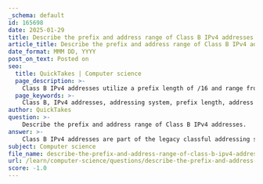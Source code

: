```yaml
---
_schema: default
id: 165698
date: 2025-01-29
title: Describe the prefix and address range of Class B IPv4 addresses.
article_title: Describe the prefix and address range of Class B IPv4 addresses.
date_format: MMM DD, YYYY
post_on_text: Posted on
seo:
  title: QuickTakes | Computer science
  page_description: >-
    Class B IPv4 addresses utilize a prefix length of /16 and range from 128.0.0.0 to 191.255.255.255, supporting moderate-sized networks.
  page_keywords: >-
    Class B, IPv4 addresses, addressing system, prefix length, address range, network portion, host portion, legacy classful addressing
author: QuickTakes
question: >-
    Describe the prefix and address range of Class B IPv4 addresses.
answer: >-
    Class B IPv4 addresses are part of the legacy classful addressing system, which divides the IPv4 address space into different classes based on the leading bits of the address. Here are the key details regarding Class B addresses:\n\n### Prefix and Address Range\n- **Prefix Length**: Class B addresses have a prefix length of /16. This means that the first 16 bits of the address are used to identify the network portion, while the remaining 16 bits are used for host addresses within that network.\n- **Address Range**: The range of Class B addresses is from 128.0.0.0 to 191.255.255.255. This range is determined by the leading bits of the address, which for Class B are in the binary format `10xxxxxx` (where `x` can be either 0 or 1).\n\n### Network and Host Portions\n- In a Class B address, the first two octets (16 bits) represent the network portion, and the last two octets (16 bits) represent the host portion. This allows for a total of 65,536 possible addresses within each Class B network (2^16), of which 65,534 can be assigned to hosts (subtracting the network and broadcast addresses).\n\n### Summary\n- **Class B Address Range**: 128.0.0.0 to 191.255.255.255\n- **Prefix Length**: /16\n- **Network Portion**: First 16 bits\n- **Host Portion**: Last 16 bits\n\nThis structure allows Class B networks to support a moderate number of hosts, making them suitable for medium to large organizations.
subject: Computer science
file_name: describe-the-prefix-and-address-range-of-class-b-ipv4-addresses.md
url: /learn/computer-science/questions/describe-the-prefix-and-address-range-of-class-b-ipv4-addresses
score: -1.0
---
```


&nbsp;